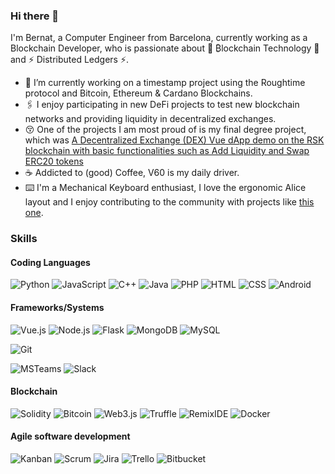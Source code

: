 ### Hi there 👋

I'm Bernat, a Computer Engineer from Barcelona, currently working as a Blockchain Developer, who is passionate about 🔗 ₿lockchain Technology 🔗 and ⚡ Distributed Ledgers ⚡. 

- 🚀 I’m currently working on a timestamp project using the Roughtime protocol and Bitcoin, Ethereum & Cardano Blockchains. 
- 🖇 I enjoy participating in new DeFi projects to test new blockchain networks and providing liquidity in decentralized exchanges.
- 😚 One of the projects I am most proud of is my final degree project, which was [A Decentralized Exchange (DEX) Vue dApp demo on the RSK blockchain with basic functionalities such as Add Liquidity and Swap ERC20 tokens](https://github.com/ikcoin/tfg-rsk-swap)
- ☕ Addicted to (good) Coffee, V60 is my daily driver. 
- ⌨️ I'm a Mechanical Keyboard enthusiast, I love the ergonomic Alice layout and I enjoy contributing to the community with projects like [this one](https://github.com/ikcoin/IkCase). 


### Skills
#### Coding Languages
![Python](https://img.shields.io/badge/Python-14354C?style=for-the-badge&logo=python&logoColor=white)
![JavaScript](https://img.shields.io/badge/JavaScript-323330?style=for-the-badge&logo=javascript&logoColor=F7DF1E)
![C++](https://img.shields.io/badge/C%2B%2B-00599C?style=for-the-badge&logo=c%2B%2B&logoColor=white)
![Java](https://img.shields.io/badge/Java-ED8B00?style=for-the-badge&logo=java&logoColor=white)
![PHP](https://img.shields.io/badge/PHP-777BB4?style=for-the-badge&logo=php&logoColor=white)
![HTML](https://img.shields.io/badge/HTML5-E34F26?style=for-the-badge&logo=html5&logoColor=white)
![CSS](https://img.shields.io/badge/CSS3-1572B6?style=for-the-badge&logo=css3&logoColor=white)
![Android](https://img.shields.io/badge/Android-3DDC84?style=for-the-badge&logo=android&logoColor=white)

#### Frameworks/Systems

![Vue.js](https://img.shields.io/badge/Vue.js-35495E?style=for-the-badge&logo=vue.js&logoColor=4FC08D)
![Node.js](https://img.shields.io/badge/Node.js-43853D?style=for-the-badge&logo=node.js&logoColor=white)
![Flask](https://img.shields.io/badge/Flask-000000?style=for-the-badge&logo=flask&logoColor=white)
![MongoDB](https://img.shields.io/badge/MongoDB-4EA94B?style=for-the-badge&logo=mongodb&logoColor=white)
![MySQL](https://img.shields.io/badge/MySQL-00000F?style=for-the-badge&logo=mysql&logoColor=white)

![Git](http://img.shields.io/badge/-Git-FF0000?style=for-the-badge&logo=Git&logoColor=white)

![MSTeams](https://img.shields.io/badge/Microsoft_Teams-6264A7?style=for-the-badge&logo=microsoft-teams&logoColor=white)
![Slack](https://img.shields.io/badge/Slack-4A154B?style=for-the-badge&logo=slack&logoColor=white)


#### Blockchain
![Solidity](https://img.shields.io/badge/Solidity-007ACC?style=for-the-badge&logo=solidity&logoColor=white)
![Bitcoin](https://img.shields.io/badge/Bitcoin_core-000000?style=for-the-badge&logo=bitcoin&logoColor=white)
![Web3.js](https://img.shields.io/badge/web3.js-7a7c80?style=for-the-badge&logo=metamask&logoColor=white)
![Truffle](https://img.shields.io/badge/Truffle-80311D?style=for-the-badge&logo=truffle&logoColor=white)
![RemixIDE](https://img.shields.io/badge/Remix_IDE-284ebf?style=for-the-badge&logo=remix&logoColor=white)
![Docker](https://img.shields.io/badge/docker-1572B6?style=for-the-badge&logo=docker&logoColor=white)

#### Agile software development
![Kanban](https://img.shields.io/badge/Kanban-0D597F?style=for-the-badge&logo=scrum&logoColor=white)
![Scrum](https://img.shields.io/badge/scrum-1DA1F2?style=for-the-badge&logo=scrum&logoColor=white)
![Jira](https://img.shields.io/badge/Jira-1877F2?style=for-the-badge&logo=jira&logoColor=white)
![Trello](https://img.shields.io/badge/Trello-330F63?style=for-the-badge&logo=trello&logoColor=white)
![Bitbucket](https://img.shields.io/badge/Bitbucket-330F63?style=for-the-badge&logo=bitbucket&logoColor=white)


<!--

- 🔭 I’m currently working on ...
- 🌱 I’m currently learning ...
- 👯 I’m looking to collaborate on ...
- 🤔 I’m looking for help with ...
- 💬 Ask me about ...
- 📫 How to reach me: ...
- 😄 Pronouns: ...
- ⚡ Fun fact: ...
-->
